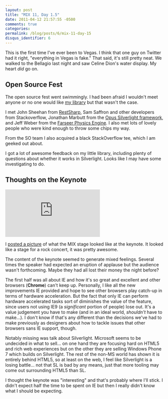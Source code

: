 ```yaml
---
layout: post
title: "MIX 11, Day 1.5"
date: 2011-04-12 21:57:55 -0500
comments: true
categories:
permalink: /blog/posts/6/mix-11-day-15
disqus_identifier: 6
---
```


This is the first time I've ever been to Vegas. I think that one guy on Twitter had it right, "everything in Vegas is fake." That said, it's still pretty neat. We walked to the Bellagio last night and saw Celine Dion's water display. My heart *did* go on.

## Open Source Fest

The open source fest went swimmingly. I had been afraid I wouldn't meet anyone or no one would like [my library](http://github.com/kamranayub/.JSON) but that wasn't the case.

I met John Sheehan from [RestSharp](http://restsharp.org/), Sam Saffron and other developers from Stackoverflow, Jonathan Marbutt from the [Opus Silverlight framework](http://opus.codeplex.com/), and Jeff Weber from the [Farseer Physics Engine](http://farseerphysics.codeplex.com/). I also met lots of lovely people who were kind enough to throw some chips my way.

From the SO team I also acquired a black StackOverflow tee, which I am geeked out about.

I got a lot of awesome feedback on my little library, including plenty of questions about whether it works in Silverlight. Looks like I may have some investigating to do.

## Thoughts on the Keynote

![Keynote stage](http://desmond.yfrog.com/Himg620/scaled.php?tn=0&server=620&filename=zjpwp.jpg&xsize=640&ysize=640)

I [posted a picture](http://yfrog.com/h8zjpwpj) of what the MIX stage looked like at the keynote. It looked like a stage for a rock concert, it was pretty awesome.

The content of the keynote seemed to generate mixed feelings. Several times the speaker had expected an eruption of applause but the audience wasn't forthcoming. Maybe they had all lost their money the night before?

The first half was all about IE and how it's so great and excellent and other browsers (**Chrome**) can't keep up. Personally, I like all the new improvements IE provided and hope to see other browsers play catch-up in terms of hardware acceleration. But the fact that only IE can perform hardware accelerated tasks sort of diminishes the value of the feature, since users not using IE9 (a *significant* portion of people) lose out. It's a value judgement you have to make (and in an ideal world, *shouldn't* have to make...). I don't know if that's any different than the decisions we've had to make previously as designers about how to tackle issues that other browsers sans IE support, though.

Notably missing was talk about Silverlight. Microsoft seems to be undecided in what to sell... on one hand they are focusing hard on HTML5 and rich web experiences but on the other they are selling Windows Phone 7 which builds on Silverlight. The rest of the non-MS world has shown it is entirely behind HTML5, so at least on the web, I feel like Silverlight is a losing battle... not that SL is bad by any means, just that more tooling may come out surrounding HTML5 than SL.

I thought the keynote was "interesting" and that's probably where I'll stick. I didn't expect half the time to be spent on IE but then I really didn't know what I should be expecting.
